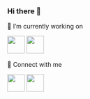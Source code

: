 ### Hi there 👋

🔭 I’m currently working on

<span><img src="https://www.flaticon.com/svg/vstatic/svg/767/767936.svg?token=exp=1610817383~hmac=63fe1eb0d4a6ec2f36109c0d712e0ac6" width="40px" height="40px"/></span>
<span><img src="https://img.icons8.com/color/48/000000/javascript.png" width="40px" height="40px"/></span>

💬 Connect with me

<a href="mailto:iamarifzain@outlook.com"  target="_blank" rel="nofollow noopener noreferrer"><img src="https://www.flaticon.com/svg/vstatic/svg/732/732223.svg?token=exp=1610816282~hmac=bb5fa09487009b276daea328450a04c9" width="40px" height="40px"/></a>
<a href="http://www.twitter.com/arifzayn"  target="_blank" rel="nofollow noopener noreferrer"><img src="https://www.flaticon.com/svg/vstatic/svg/1051/1051280.svg?token=exp=1610816047~hmac=8d00cefe0796bd1e8797f68bb5faa304" width="40px" height="40px"/></a>


<!--
**arifzayn/arifzayn** is a ✨ _special_ ✨ repository because its `README.md` (this file) appears on your GitHub profile.

Here are some ideas to get you started:

- 🔭 I’m currently working on ...
- 🌱 I’m currently learning ...
- 👯 I’m looking to collaborate on ...
- 🤔 I’m looking for help with ...
- 💬 Ask me about ...
- 📫 How to reach me: ...
- 😄 Pronouns: ...
- ⚡ Fun fact: ...
-->
